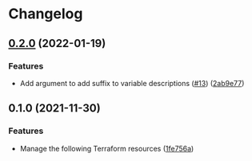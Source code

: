 # Changelog

## [0.2.0](https://github.com/dhoppeIT/terraform-tfe-variable/compare/v0.1.0...v0.2.0) (2022-01-19)


### Features

* Add argument to add suffix to variable descriptions ([#13](https://github.com/dhoppeIT/terraform-tfe-variable/issues/13)) ([2ab9e77](https://github.com/dhoppeIT/terraform-tfe-variable/commit/2ab9e770bd695cfb99f8f2a45402de39d3e1ca75))

## 0.1.0 (2021-11-30)


### Features

* Manage the following Terraform resources ([1fe756a](https://www.github.com/dhoppeIT/terraform-tfe-variable/commit/1fe756a1678e543124ef94dcdcf85d5bb2ef2314))
